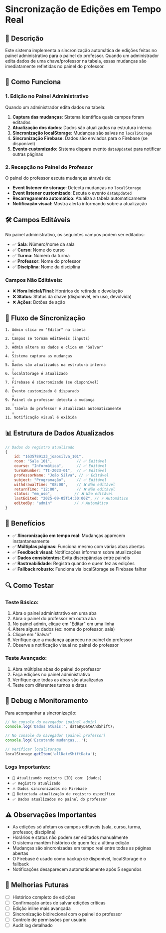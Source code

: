 # Sincronização de Edições em Tempo Real

## 📝 Descrição

Este sistema implementa a sincronização automática de edições feitas no painel administrativo para o painel do professor. Quando um administrador edita dados de uma chave/professor na tabela, essas mudanças são imediatamente refletidas no painel do professor.

## 🔧 Como Funciona

### 1. Edição no Painel Administrativo
Quando um administrador edita dados na tabela:
1. **Captura das mudanças**: Sistema identifica quais campos foram editados
2. **Atualização dos dados**: Dados são atualizados na estrutura interna
3. **Sincronização localStorage**: Mudanças são salvas no `localStorage`
4. **Sincronização Firebase**: Dados são enviados para o Firebase (se disponível)
5. **Evento customizado**: Sistema dispara evento `dataUpdated` para notificar outras páginas

### 2. Recepção no Painel do Professor
O painel do professor escuta mudanças através de:
- **Event listener de storage**: Detecta mudanças no `localStorage`
- **Event listener customizado**: Escuta o evento `dataUpdated`
- **Recarregamento automático**: Atualiza a tabela automaticamente
- **Notificação visual**: Mostra alerta informando sobre a atualização

## 🛠️ Campos Editáveis

No painel administrativo, os seguintes campos podem ser editados:
- ✅ **Sala**: Número/nome da sala
- ✅ **Curso**: Nome do curso
- ✅ **Turma**: Número da turma
- ✅ **Professor**: Nome do professor
- ✅ **Disciplina**: Nome da disciplina

### Campos Não Editáveis:
- ❌ **Hora Inicial/Final**: Horários de retirada e devolução
- ❌ **Status**: Status da chave (disponível, em uso, devolvida)
- ❌ **Ações**: Botões de ação

## 🔄 Fluxo de Sincronização

```
1. Admin clica em "Editar" na tabela
   ↓
2. Campos se tornam editáveis (inputs)
   ↓
3. Admin altera os dados e clica em "Salvar"
   ↓
4. Sistema captura as mudanças
   ↓
5. Dados são atualizados na estrutura interna
   ↓
6. localStorage é atualizado
   ↓
7. Firebase é sincronizado (se disponível)
   ↓
8. Evento customizado é disparado
   ↓
9. Painel do professor detecta a mudança
   ↓
10. Tabela do professor é atualizada automaticamente
   ↓
11. Notificação visual é exibida
```

## 📊 Estrutura de Dados Atualizados

```javascript
// Dados do registro atualizado
{
    id: "1635789123_joaosilva_101",
    room: "Sala 101",           // ✅ Editável
    course: "Informática",      // ✅ Editável  
    turmaNumber: "TI-2023-01",  // ✅ Editável
    professorName: "João Silva", // ✅ Editável
    subject: "Programação",     // ✅ Editável
    withdrawalTime: "08:00",    // ❌ Não editável
    returnTime: "12:00",        // ❌ Não editável
    status: "em_uso",          // ❌ Não editável
    lastEdited: "2025-09-05T14:30:00Z", // ⚡ Automático
    editedBy: "admin"          // ⚡ Automático
}
```

## 🎯 Benefícios

- ✅ **Sincronização em tempo real**: Mudanças aparecem instantaneamente
- ✅ **Múltiplas páginas**: Funciona mesmo com várias abas abertas
- ✅ **Feedback visual**: Notificações informam sobre atualizações
- ✅ **Dados consistentes**: Evita discrepâncias entre painéis
- ✅ **Rastreabilidade**: Registra quando e quem fez as edições
- ✅ **Fallback robusto**: Funciona via localStorage se Firebase falhar

## 🔍 Como Testar

### Teste Básico:
1. Abra o painel administrativo em uma aba
2. Abra o painel do professor em outra aba
3. No painel admin, clique em "Editar" em uma linha
4. Altere alguns dados (ex: nome do professor, sala)
5. Clique em "Salvar"
6. Verifique que a mudança apareceu no painel do professor
7. Observe a notificação visual no painel do professor

### Teste Avançado:
1. Abra múltiplas abas do painel do professor
2. Faça edições no painel administrativo
3. Verifique que todas as abas são atualizadas
4. Teste com diferentes turnos e datas

## 🐛 Debug e Monitoramento

Para acompanhar a sincronização:

```javascript
// No console do navegador (painel admin)
console.log('Dados atuais:', dataByDateAndShift);

// No console do navegador (painel professor)
console.log('Escutando mudanças...');

// Verificar localStorage
localStorage.getItem('allDateShiftData');
```

### Logs Importantes:
- `🔄 Atualizando registro [ID] com: [dados]`
- `✅ Registro atualizado`
- `🔥 Dados sincronizados no Firebase`
- `🔄 Detectada atualização de registro específico`
- `✅ Dados atualizados no painel do professor`

## ⚠️ Observações Importantes

- As edições só afetam os campos editáveis (sala, curso, turma, professor, disciplina)
- Horários e status não podem ser editados manualmente
- O sistema mantém histórico de quem fez a última edição
- Mudanças são sincronizadas em tempo real entre todas as páginas abertas
- O Firebase é usado como backup se disponível, localStorage é o fallback
- Notificações desaparecem automaticamente após 5 segundos

## 🚀 Melhorias Futuras

- [ ] Histórico completo de edições
- [ ] Confirmação antes de salvar edições críticas
- [ ] Edição inline mais avançada
- [ ] Sincronização bidirecional com o painel do professor
- [ ] Controle de permissões por usuário
- [ ] Audit log detalhado
